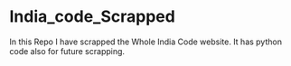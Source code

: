 # India_code_Scrapped
In this Repo I have scrapped the Whole India Code website. It has python code also for future scrapping.
